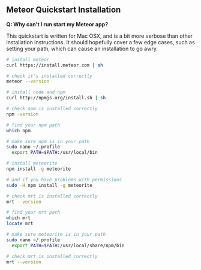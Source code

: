 ## Meteor Quickstart Installation
**Q:  Why can't I run start my Meteor app?**

This quickstart is written for Mac OSX, and is a bit more verbose than other installation instructions.  It should hopefully cover a few edge cases, such as setting your path, which can cause an installation to go awry.

````sh
# install meteor
curl https://install.meteor.com | sh

# check it's installed correctly
meteor --version

# install node and npm
curl http://npmjs.org/install.sh | sh

# check npm is installed correctly
npm -version

# find your npm path
which npm

# make sure npm is in your path
sudo nano ~/.profile
  export PATH=$PATH:/usr/local/bin

# install meteorite
npm install -g meteorite

# and if you have problems with permissions
sudo -H npm install -g meteorite

# check mrt is installed correctly
mrt --version

# find your mrt path
which mrt
locate mrt

# make sure meteorite is in your path
sudo nano ~/.profile
  export PATH=$PATH:/usr/local/share/npm/bin

# check mrt is installed correctly
mrt --version
````
